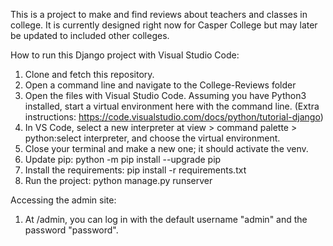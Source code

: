 This is a project to make and find reviews about teachers and classes in college.  It is currently designed right now for Casper College but may later be updated to included other colleges.

How to run this Django project with Visual Studio Code:

1. Clone and fetch this repository.
2. Open a command line and navigate to the College-Reviews folder
3. Open the files with Visual Studio Code.  Assuming you have Python3 installed, start a virtual environment here with the command line. (Extra instructions: https://code.visualstudio.com/docs/python/tutorial-django)
4. In VS Code, select a new interpreter at view > command palette > python:select interpreter, and choose the virtual environment.
5. Close your terminal and make a new one; it should activate the venv.
6. Update pip: python -m pip install --upgrade pip
8. Install the requirements: pip install -r requirements.txt
9. Run the project: python manage.py runserver

Accessing the admin site:

1. At /admin, you can log in with the default username "admin" and the password "password".

